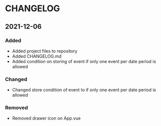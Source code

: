 # CHANGELOG

## 2021-12-06

### Added
- Added project files to repository
- Added CHANGELOG.md
- Added condition on storing of event if only one event per date period is allowed

### Changed
- Changed store condition of event to if only one event per date period is allowed

### Removed
- Removed drawer icon on App.vue